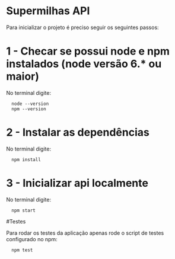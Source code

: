 # Supermilhas API

Para inicializar o projeto é preciso seguir os seguintes passos:

# 1 - Checar se possui node e npm instalados (node versão 6.* ou maior)

No terminal digite:

```
  node --version
  npm --version
```

# 2 - Instalar as dependências
No terminal digite:

```
  npm install
```

# 3 - Inicializar api localmente
No terminal digite:

```
  npm start
```

#Testes

Para rodar os testes da aplicação apenas rode o script de testes configurado no npm:

```
  npm test
```